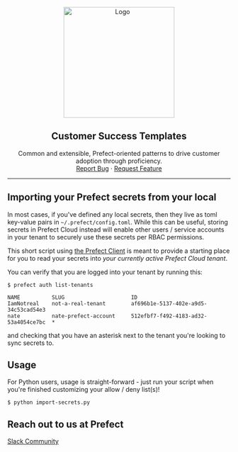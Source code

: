 <div id="top"></div>

<!-- PROJECT LOGO -->
<br />
<div align="center">
  <a href="https://github.com/PrefectHQ/customer-success-recipes">
    <img src="https://www.prefect.io/images/brand-assets/prefect-logos-png/prefect-logo-gradient-white.png" alt="Logo" width="250">
  </a>

<h2 align="center">Customer Success Templates</h2>

  <p align="center">
    Common and extensible, Prefect-oriented patterns to drive customer adoption through proficiency. 
    <!-- <br />
    <a href="??"><strong>Explore prod use-cases »</strong></a>
    <br /> -->
    <br />
    <a href="https://github.com/PrefectHQ/customer-success-recipes/issues">Report Bug</a>
    ·
    <a href="https://github.com/PrefectHQ/customer-success-recipes/issues">Request Feature</a>
  </p>
</div>
<hr>


## Importing your Prefect secrets from your local
In most cases, if you've defined any local secrets, then they live as toml key-value pairs in `~/.prefect/config.toml`. While this can be useful, storing secrets in Prefect Cloud instead will enable other users / service accounts in your tenant to securely use these secrets per RBAC permissions.

This short script using [the Prefect Client](https://docs.prefect.io/api/latest/client/client.html#client-2) is meant to provide a starting place for you to read your secrets into *your currently active Prefect Cloud tenant*.

You can verify that you are logged into your tenant by running this: 
```shell
$ prefect auth list-tenants

NAME          SLUG                     ID
IamNotreal    not-a-real-tenant        af696b1e-5137-402e-a9d5-34c53cad54e3
nate          nate-prefect-account     512efbf7-f492-4183-ad32-53a4054ce7bc  *
```

and checking that you have an asterisk next to the tenant you're looking to sync secrets to.

## Usage
For Python users, usage is straight-forward - just run your script when you're finished customizing your allow / deny list(s)!

```shell
$ python import-secrets.py
```

## Reach out to us at Prefect
[Slack Community](https://prefect-community.slack.com/ssb/redirect)
